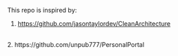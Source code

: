 This repo is inspired by:
<br/>
1. https://github.com/jasontaylordev/CleanArchitecture
<br/>
2. https://github.com/unpub777/PersonalPortal
